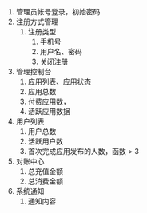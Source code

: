 1. 管理员帐号登录，初始密码
2. 注册方式管理
	1. 注册类型
		1. 手机号
		2. 用户名、密码
		3. 关闭注册
3. 管理控制台
	1. 应用列表、应用状态
	2. 应用总数
	3. 付费应用数，
	4. 活跃应用数据
4. 用户列表
	1. 用户总数
	2. 活跃用户数
	3. 首次完成应用发布的人数，函数 > 3
5. 对账中心
	1. 总充值金额
	2. 总消费金额
6. 系统通知
	1. 通知内容